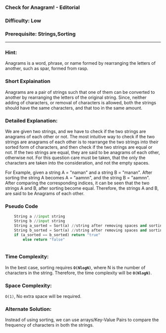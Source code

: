 ### **Check for Anagram! - Editorial**
### **Difficulty**: Low
### **Prerequisite: Strings,Sorting**
---

### **Hint:**
Anagrams is a word, phrase, or name formed by rearranging the letters of another, such as spar, formed from rasp.

### **Short Explaination**
Anagrams are a pair of strings such that one of them can be converted to another by rearranging the letters of the original string. Since, neither adding of characters, or removal of characters is allowed, both the strings should have the same characters, and that too in the same amount.

### **Detailed Explanation**:
We are given two strings, and we have to check if the two strings are anagrams of each other or not. The most intuitive way to check if the two strings are anagrams of each other is to rearrange the two strings into their sorted form of characters, and then check if the two strings are equal or not. If the two strings are equal, they are said to be anagrams of each other, otherwise not. For this question care must be taken, that the only the characters are taken into the consideration, and not the empty spaces.

For Example, given a string A = "naman" and a string B = "manan". After sorting the string A becomes A = "aamnn", and the string B = "aamnn". After comparing the corresponding indices, it can be seen that the two strings A and B, after sorting become equal. Therefore, the strings A and B, are said to be Anagrams of each other. 


### **Pseudo Code**
```python
	String a //input string 
	String b //input string
	String a_sorted = Sort(a) //string after removing spaces and sorting the characters
	String b_sorted = Sort(a) //string after removing spaces and sorting the characters
	if (a_sorted == b_sorted) return "true"
        else return "false"
	 
```
### **Time Complexity**:
In the best case, sorting requires __`O(NlogN)`__, where N is the number of characters in the string. Therefore, the time complexity will be __`O(NlogN)`__.

### **Space Complexity**:

`O(1)`, No extra space will be required.

### **Alternate Solution**:
Instead of using sorting, we can use arrays/Key-Value Pairs to compare the frequency of characters in both the strings.
